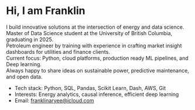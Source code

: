 # Hi, I am Franklin

I build innovative solutions at the intersection of energy and data science.  
Master of Data Science student at the University of British Columbia, graduating in 2025.  
Petroleum engineer by training with experience in crafting market insight dashboards for utilities and finance clients.  
Current focus: Python, cloud platforms, production ready ML pipelines, and Deep learning.  
Always happy to share ideas on sustainable power, predictive maintenance, and open data.

* Tech stack: Python, SQL, Pandas, Scikit Learn, Dash, AWS, Git  
* Interests: Energy analytics, causal inference, efficient deep learning  
* Email: franklinaryee@icloud.com  
